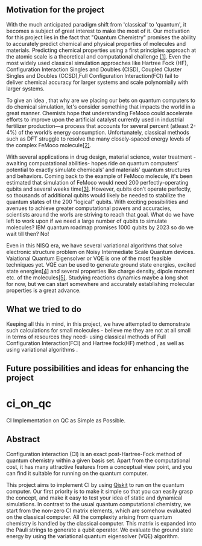 
## Motivation for the project

With the much anticipated paradigm shift from 'classical' to 'quantum', it becomes a subject of great interest to make the most of it. Our motivation for this project lies in the fact that "Quantum Chemistry" promises the ability to accurately predict chemical and physical properties of molecules and materials. Predicting chemical properties using a first principles approach at the atomic scale is a theoretical and computational challenge [[1]](https://www.sciencedirect.com/bookseries/annual-reports-in-computational-chemistry). Even the most widely used classical simulation approaches like Hartree Fock (HF), Configuration Interaction Singles and Doubles (CISD), Coupled Cluster Singles and Doubles (CCSD),Full Configuration Interaction(FCI) fail to deliver chemical accuracy for larger systems and scale polynomially with larger systems. 

To give an idea , that why are we placing our bets on quantum computers to do chemical simulation, let's consider something that impacts the world in a great manner. Chemists hope that understanding FeMoco could accelerate efforts to improve upon the artificial catalyst currently used in industrial fertilizer production—a process that accounts for several percent (atleast 2-4%) of the world’s energy consumption. Unfortunately, classical methods such as DFT struggle to resolve the many closely-spaced energy levels of the complex FeMoco molecule[[2]](https://physics.aps.org/articles/v12/112).

With several applications in drug design, material science, water treatment - awaiting compuatational abilities- hopes ride on quantum computers’ potential to exactly simulate chemicals’ and materials’ quantum structures and behaviors.  Coming back to the example of FeMoco molecule, it's been estimated that simulation of FeMoco would need  200 perfectly-operating qubits and several weeks time[[3]](https://www.pnas.org/content/114/29/7555). However, qubits don’t operate perfectly, so thousands of additional qubits would likely be needed to stabilize the quantum states of the 200 “logical” qubits. With exciting possibilities and avenues to achieve greater computational powers and accuracies, scientists around the worls are striving to reach that goal. What do we have left to work upon if we need a large number of qubits to simulate molecules? IBM quantum roadmap promises 1000 qubits by 2023 so do we wait till then? No!

Even in this NISQ era, we have several variational algorithms that solve electronic structure problem on Noisy Intermediate Scale Quantum devices. Vaiational Quantum Eigensolver or VQE is one of the most feasible techniques yet. VQE can be used to generate ground state energies, excited state energies[[4]](https://arxiv.org/pdf/1805.08138.pdf) and several properties like charge density, dipole moment etc. of the molecules[[5]](https://arxiv.org/pdf/1509.04279.pdf). Studying reactions dynamics maybe a long shot for now, but we can start somewhere and accurately establishing molecular properties is a great advance. 

## What we tried to do

Keeping all this in mind, in this project, we have attempted to demonstrate such calculations for small molecules - believe me they are not at all small in terms of resources they need- using classical methods of Full Configuration Interaction(FCI) and Hartree fock(HF) method , as well as using variational algorithms . 

## Future possibilities and ideas for enhancing the project








# ci_on_qc

CI Implementation on QC as Simple as Possible.

## Abstract

Configuration interaction (CI)
is an exact post-Hartree-Fock method
of quantum chemistry within a given basis set.
Apart from the computational cost, it has many attractive features
from a conceptual view point, and you can find it suitable
for running on the quantum computer.

This project aims to implement CI by using
[Qiskit](https://github.com/Qiskit) to run on the quantum computer.
Our first priority is to make it simple so that you can
easily grasp the concept, and make it easy to test your idea
of static and dynamical simulations.
In contrast to the usual quantum computational chemistry,
we start from the non-zero CI matrix elements, which are somehow
evaluated on the classical computer.
All the complexity arising from quantum chemistry is handled by
the classical computer.
This matrix is expanded into the Pauli strings to generate
a qubit operator. We evaluate the ground state energy
by using the variational quantum eigensolver (VQE) algorithm.
